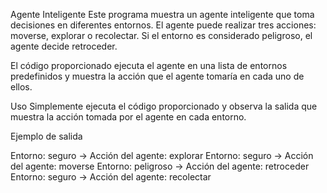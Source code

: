 Agente Inteligente
Este programa muestra un agente inteligente que toma decisiones en diferentes entornos. El agente puede realizar tres acciones: moverse, explorar o recolectar. Si el entorno es considerado peligroso, el agente decide retroceder.

El código proporcionado ejecuta el agente en una lista de entornos predefinidos y muestra la acción que el agente tomaría en cada uno de ellos.

Uso
Simplemente ejecuta el código proporcionado y observa la salida que muestra la acción tomada por el agente en cada entorno.

Ejemplo de salida

Entorno: seguro -> Acción del agente: explorar
Entorno: seguro -> Acción del agente: moverse
Entorno: peligroso -> Acción del agente: retroceder
Entorno: seguro -> Acción del agente: recolectar

